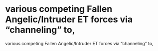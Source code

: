# various competing Fallen Angelic/Intruder ET forces via “channeling” to,

various competing Fallen Angelic/Intruder ET forces via “channeling” to,
